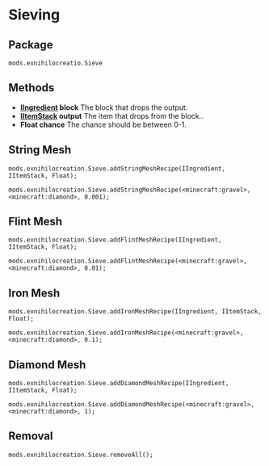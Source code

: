 # Sieving

## Package

`mods.exnihilocreatio.Sieve`

## Methods

- **[IIngredient](/Vanilla/Variable_Types/IIngredient/) block** The block that drops the output.
- **[IItemStack](/Vanilla/Items/IItemStack/) output** The item that drops from the block..
- **Float chance** The chance should be between 0-1.

## String Mesh

```zenscript
mods.exnihilocreation.Sieve.addStringMeshRecipe(IIngredient, IItemStack, Float);

mods.exnihilocreation.Sieve.addStringMeshRecipe(<minecraft:gravel>, <minecraft:diamond>, 0.001);
```

## Flint Mesh

```zenscript
mods.exnihilocreation.Sieve.addFlintMeshRecipe(IIngredient, IItemStack, Float);

mods.exnihilocreation.Sieve.addFlintMeshRecipe(<minecraft:gravel>, <minecraft:diamond>, 0.01);
```

## Iron Mesh

```zenscript
mods.exnihilocreation.Sieve.addIronMeshRecipe(IIngredient, IItemStack, Float);

mods.exnihilocreation.Sieve.addIronMeshRecipe(<minecraft:gravel>, <minecraft:diamond>, 0.1);
```

## Diamond Mesh

```zenscript
mods.exnihilocreation.Sieve.addDiamondMeshRecipe(IIngredient, IItemStack, Float);

mods.exnihilocreation.Sieve.addDiamondMeshRecipe(<minecraft:gravel>, <minecraft:diamond>, 1);
```

## Removal 

```zenscript
mods.exnihilocreation.Sieve.removeAll();
```